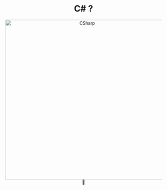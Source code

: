 <div align="center">
    <h1>C# ?</h1>
    <img src="https://github.com/sos-dll/imgbot-test/raw/master/sos-dll.png" width="512" alt="CSharp">
    <br>
    <strong>💖</strong>
</div>
